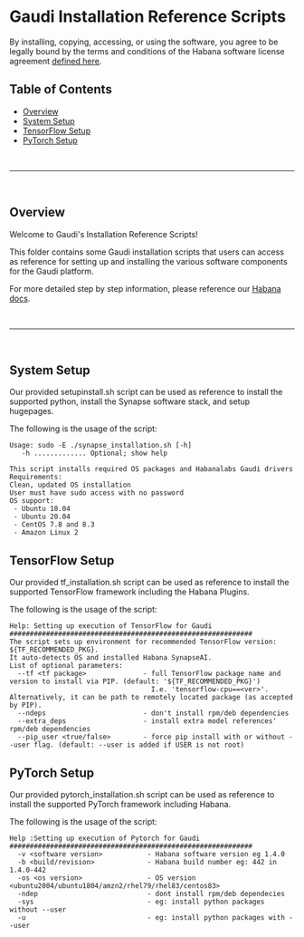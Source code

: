 # Gaudi Installation Reference Scripts

By installing, copying, accessing, or using the software, you agree to be legally bound by the terms and conditions of the Habana software license agreement [defined here](https://habana.ai/habana-outbound-software-license-agreement/).

## Table of Contents

  - [Overview](#overview)
  - [System Setup](#System-Setup)
  - [TensorFlow Setup](#TensorFlow-Setup)
  - [PyTorch Setup](#PyTorch-Setup)


<br />

---

<br />

## Overview

Welcome to Gaudi's Installation Reference Scripts!

This folder contains some Gaudi installation scripts that users can access as reference for setting up and installing the various software components for the Gaudi platform.

For more detailed step by step information, please reference our [Habana docs](https://docs.habana.ai/en/latest/Installation_Guide/GAUDI_Installation_Guide.html).

<br />

---

<br />

## System Setup

Our provided setupinstall.sh script can be used as reference to install the supported python, install the Synapse software stack, and setup hugepages.

The following is the usage of the script:

```
Usage: sudo -E ./synapse_installation.sh [-h]
   -h ............. Optional; show help

This script installs required OS packages and Habanalabs Gaudi drivers
Requirements:
Clean, updated OS installation
User must have sudo access with no password
OS support:
 - Ubuntu 18.04
 - Ubuntu 20.04
 - CentOS 7.8 and 8.3
 - Amazon Linux 2
```

## TensorFlow Setup

Our provided tf_installation.sh script can be used as reference to install the supported TensorFlow framework including the Habana Plugins.

The following is the usage of the script:

```
Help: Setting up execution of TensorFlow for Gaudi
############################################################
The script sets up environment for recommended TensorFlow version: ${TF_RECOMMENDED_PKG}.
It auto-detects OS and installed Habana SynapseAI.
List of optional parameters:
  --tf <tf package>              - full TensorFlow package name and version to install via PIP. (default: '${TF_RECOMMENDED_PKG}')
                                   I.e. 'tensorflow-cpu==<ver>'. Alternatively, it can be path to remotely located package (as accepted by PIP).
  --ndeps                        - don't install rpm/deb dependencies
  --extra_deps                   - install extra model references' rpm/deb dependencies
  --pip_user <true/false>        - force pip install with or without --user flag. (default: --user is added if USER is not root)
```

## PyTorch Setup

Our provided pytorch_installation.sh script can be used as reference to install the supported PyTorch framework including Habana.

The following is the usage of the script:

```
Help :Setting up execution of Pytorch for Gaudi
############################################################
  -v <software version>           - Habana software version eg 1.4.0
  -b <build/revision>             - Habana build number eg: 442 in 1.4.0-442
  -os <os version>                - OS version <ubuntu2004/ubuntu1804/amzn2/rhel79/rhel83/centos83>
  -ndep                           - dont install rpm/deb dependecies
  -sys                            - eg: install python packages without --user
  -u                              - eg: install python packages with --user
```